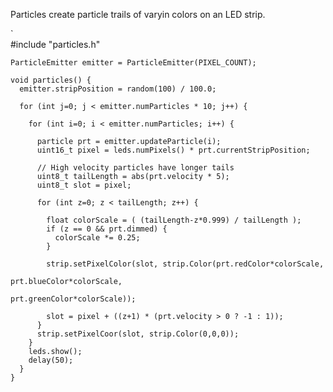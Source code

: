 Particles create particle trails of varyin colors on an LED strip. 

`	
	#include "particles.h"
	
	ParticleEmitter emitter = ParticleEmitter(PIXEL_COUNT);

	void particles() {
	  emitter.stripPosition = random(100) / 100.0;

	  for (int j=0; j < emitter.numParticles * 10; j++) {  
	    
	    for (int i=0; i < emitter.numParticles; i++) {
	      
	      particle prt = emitter.updateParticle(i);
	      uint16_t pixel = leds.numPixels() * prt.currentStripPosition;
	  
	      // High velocity particles have longer tails
	      uint8_t tailLength = abs(prt.velocity * 5);
	      uint8_t slot = pixel;
	      
	      for (int z=0; z < tailLength; z++) { 
	        
	        float colorScale = ( (tailLength-z*0.999) / tailLength );
	        if (z == 0 && prt.dimmed) {
	          colorScale *= 0.25;
	        }

	        strip.setPixelColor(slot, strip.Color(prt.redColor*colorScale, 
	                                              prt.blueColor*colorScale, 
	                                              prt.greenColor*colorScale));

	        slot = pixel + ((z+1) * (prt.velocity > 0 ? -1 : 1));
	      }
	      strip.setPixelCoor(slot, strip.Color(0,0,0));
	    }
	    leds.show();
	    delay(50);
	  }
	}